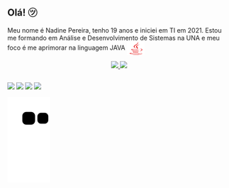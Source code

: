 ## Olá! ㋡

Meu nome é Nadine Pereira, tenho 19 anos e iniciei em TI em 2021. Estou me formando em Análise e Desenvolvimento de Sistemas na UNA e meu foco é me aprimorar na linguagem JAVA <img align="center" alt="Nadine-Java" height="30" width="40" src="https://raw.githubusercontent.com/devicons/devicon/master/icons/java/java-plain.svg">
 
<div align="center">
  <a href="https://github.com/nadine-e-pereira">
  <img width="48%" src="https://github-readme-stats.vercel.app/api?username=nadine-e-pereira&show_icons=true&theme=dracula&include_all_commits=true&count_private=true"/>
  <img width="48%" src="https://github-readme-stats.vercel.app/api/top-langs/?username=nadine-e-pereira&layout=compact&langs_count=7&theme=dracula"/>
</div>
  
  ##

<div> 
  <a href="https://instagram.com/nadine.e.pereira" target="_blank"><img src="https://img.shields.io/badge/-Instagram-%23E4405F?style=for-the-badge&logo=instagram&logoColor=white" target="_blank"></a>
 <a href="https://discord.gg/nadine.pereira#3173" target="_blank"><img src="https://img.shields.io/badge/Discord-7289DA?style=for-the-badge&logo=discord&logoColor=white" target="_blank"></a> 
  <a href = "mailto:nadine.e.pereira.2002@gmailcom"><img src="https://img.shields.io/badge/-Gmail-%23333?style=for-the-badge&logo=gmail&logoColor=white" target="_blank"></a>
  <a href="https://www.linkedin.com/in/nadine-e-pereira" target="_blank"><img src="https://img.shields.io/badge/-LinkedIn-%230077B5?style=for-the-badge&logo=linkedin&logoColor=white" target="_blank"></a> 
 
  ![Snake animation](https://github.com/rafaballerini/rafaballerini/blob/output/github-contribution-grid-snake.svg)
 
</div>
